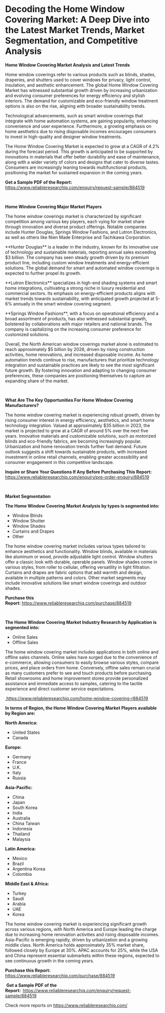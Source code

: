 <p><h1>Decoding the Home Window Covering Market: A Deep Dive into the Latest Market Trends, Market Segmentation, and Competitive Analysis</h1></p><p><strong>Home Window Covering Market Analysis and Latest Trends</strong></p>
<p><p>Home window coverings refer to various products such as blinds, shades, draperies, and shutters used to cover windows for privacy, light control, insulation, and aesthetic enhancement. The global Home Window Covering Market has witnessed substantial growth driven by increasing urbanization and evolving consumer preferences for energy efficiency and stylish interiors. The demand for customizable and eco-friendly window treatment options is also on the rise, aligning with broader sustainability trends.</p><p>Technological advancements, such as smart window coverings that integrate with home automation systems, are gaining popularity, enhancing convenience and user experience. Furthermore, a growing emphasis on home aesthetics due to rising disposable incomes encourages consumers to invest in high-quality and designer window treatments. </p><p>The Home Window Covering Market is expected to grow at a CAGR of 4.2% during the forecast period. This growth is anticipated to be supported by innovations in materials that offer better durability and ease of maintenance, along with a wider variety of colors and designs that cater to diverse tastes. Consumers are increasingly leaning towards multifunctional products, positioning the market for sustained expansion in the coming years.</p></p>
<p><strong>Get a Sample PDF of the Report:&nbsp;</strong> <a href="https://www.reliableresearchiq.com/enquiry/request-sample/884519?utm_campaign=1082&utm_medium=2&utm_source=Github&utm_content=ia&utm_term=07022025&utm_id=home-window-covering">https://www.reliableresearchiq.com/enquiry/request-sample/884519</a></p>
<p>&nbsp;</p>
<p><strong>Home Window Covering Major Market Players</strong></p>
<p><p>The home window coverings market is characterized by significant competition among various key players, each vying for market share through innovation and diverse product offerings. Notable companies include Hunter Douglas, Springs Window Fashions, and Lutron Electronics, as well as others like Nien Made Enterprise and Tachikawa Corporation.</p><p>**Hunter Douglas** is a leader in the industry, known for its innovative use of technology and sustainable materials, reporting annual sales exceeding $3 billion. The company has seen steady growth driven by its premium product line, including custom window treatments and energy-efficient solutions. The global demand for smart and automated window coverings is expected to further propel its growth.</p><p>**Lutron Electronics** specializes in high-end shading systems and smart home integrations, cultivating a strong niche in luxury residential and commercial sectors. Its emphasis on energy-efficient products aligns with market trends towards sustainability, with anticipated growth projected at 5-6% annually in the smart window covering segment.</p><p>**Springs Window Fashions**, with a focus on operational efficiency and a broad assortment of products, has also witnessed substantial growth, bolstered by collaborations with major retailers and national brands. The company is capitalizing on the increasing consumer preference for customized solutions.</p><p>Overall, the North American window coverings market alone is estimated to reach approximately $5 billion by 2026, driven by rising construction activities, home renovations, and increased disposable income. As home automation trends continue to rise, manufacturers that prioritize technology integration and sustainable practices are likely to see the most significant future growth. By fostering innovation and adapting to changing consumer preferences, these companies are positioning themselves to capture an expanding share of the market.</p></p>
<p>&nbsp;</p>
<p><strong>What Are The Key Opportunities For Home Window Covering Manufacturers?</strong></p>
<p><p>The home window covering market is experiencing robust growth, driven by rising consumer interest in energy efficiency, aesthetics, and smart home technology integration. Valued at approximately $35 billion in 2023, the market is projected to grow at a CAGR of around 5% over the next five years. Innovative materials and customizable solutions, such as motorized blinds and eco-friendly fabrics, are becoming increasingly popular. Urbanization and home renovation trends further fuel demand. Future outlook suggests a shift towards sustainable products, with increased investment in online retail channels, enabling greater accessibility and consumer engagement in this competitive landscape.</p></p>
<p><strong>Inquire or Share Your Questions If Any Before Purchasing This Report:</strong> <a href="https://www.reliableresearchiq.com/enquiry/pre-order-enquiry/884519?utm_campaign=1082&utm_medium=2&utm_source=Github&utm_content=ia&utm_term=07022025&utm_id=home-window-covering">https://www.reliableresearchiq.com/enquiry/pre-order-enquiry/884519</a></p>
<p>&nbsp;</p>
<p><strong>Market Segmentation</strong></p>
<p><strong>The Home Window Covering Market Analysis by types is segmented into:</strong></p>
<p><ul><li>Window Blinds</li><li>Window Shutter</li><li>Window Shades</li><li>Curtains and Drapes</li><li>Other</li></ul></p>
<p><p>The home window covering market includes various types tailored to enhance aesthetics and functionality. Window blinds, available in materials like aluminum or wood, provide adjustable light control. Window shutters offer a classic look with durable, operable panels. Window shades come in various styles, from roller to cellular, offering versatility in light filtration. Curtains and drapes are fabric options that add warmth and design, available in multiple patterns and colors. Other market segments may include innovative solutions like smart window coverings and outdoor shades.</p></p>
<p><strong>Purchase this Report:&nbsp;</strong><a href="https://www.reliableresearchiq.com/purchase/884519?utm_campaign=1082&utm_medium=2&utm_source=Github&utm_content=ia&utm_term=07022025&utm_id=home-window-covering">https://www.reliableresearchiq.com/purchase/884519</a></p>
<p>&nbsp;</p>
<p><strong>The Home Window Covering Market Industry Research by Application is segmented into:</strong></p>
<p><ul><li>Online Sales</li><li>Offline Sales</li></ul></p>
<p><p>The home window covering market includes applications in both online and offline sales channels. Online sales have surged due to the convenience of e-commerce, allowing consumers to easily browse various styles, compare prices, and place orders from home. Conversely, offline sales remain crucial as many customers prefer to see and touch products before purchasing. Retail showrooms and home improvement stores provide personalized assistance and immediate access to samples, catering to the tactile experience and direct customer service expectations.</p></p>
<p><a href="https://www.reliableresearchiq.com/home-window-covering-r884519?utm_campaign=1082&utm_medium=2&utm_source=Github&utm_content=ia&utm_term=07022025&utm_id=home-window-covering">&nbsp;https://www.reliableresearchiq.com/home-window-covering-r884519</a></p>
<p><strong>In terms of Region, the Home Window Covering Market Players available by Region are:</strong></p>
<p>
    <p> <strong> North America: </strong>
        <ul>
            <li>United States</li>
            <li>Canada</li>
        </ul>
        </p> 
    <p> <strong> Europe: </strong>
        <ul>
            <li>Germany</li>
            <li>France</li>
            <li>U.K.</li>
            <li>Italy</li>
            <li>Russia</li>
        </ul>
        </p> 
    <p> <strong> Asia-Pacific: </strong>
        <ul>
            <li>China</li>
            <li>Japan</li>
            <li>South Korea</li>
            <li>India</li>
            <li>Australia</li>
            <li>China Taiwan</li>
            <li>Indonesia</li>
            <li>Thailand</li>
            <li>Malaysia</li>
        </ul>
        </p> 
    <p> <strong> Latin America: </strong>
        <ul>
            <li>Mexico</li>
            <li>Brazil</li>
            <li>Argentina Korea</li>
            <li>Colombia</li>
        </ul>
        </p> 
    <p> <strong> Middle East & Africa: </strong>
        <ul>
            <li>Turkey</li>
            <li>Saudi</li>
            <li>Arabia</li>
            <li>UAE</li>
            <li>Korea</li>
        </ul>
    </p>
    </p>
<p><p>The home window covering market is experiencing significant growth across various regions, with North America and Europe leading the charge due to increasing home renovation activities and rising disposable incomes. Asia-Pacific is emerging rapidly, driven by urbanization and a growing middle class. North America holds approximately 35% market share, followed closely by Europe at 30%. APAC accounts for 25%, while the USA and China represent essential submarkets within these regions, expected to see continuous growth in the coming years.</p></p>
<p><strong>Purchase this Report: </strong><a href="https://www.reliableresearchiq.com/purchase/884519?utm_campaign=1082&utm_medium=2&utm_source=Github&utm_content=ia&utm_term=07022025&utm_id=home-window-covering">https://www.reliableresearchiq.com/purchase/884519</a></p>
<p>&nbsp;<strong>Get a Sample PDF of the Report:&nbsp;&nbsp;</strong><a href="https://www.reliableresearchiq.com/enquiry/request-sample/884519?utm_campaign=1082&utm_medium=2&utm_source=Github&utm_content=ia&utm_term=07022025&utm_id=home-window-covering">https://www.reliableresearchiq.com/enquiry/request-sample/884519</a></p>
<p><strong></strong></p>
<p>Check more reports on <a href="https://www.reliableresearchiq.com/?utm_campaign=1082&utm_medium=2&utm_source=Github&utm_content=ia&utm_term=07022025&utm_id=home-window-covering">https://www.reliableresearchiq.com/</a></p>